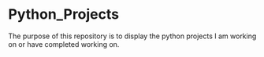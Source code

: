 # Python_Projects

The purpose of this repository is to display the python projects I am working on or have completed working on.


